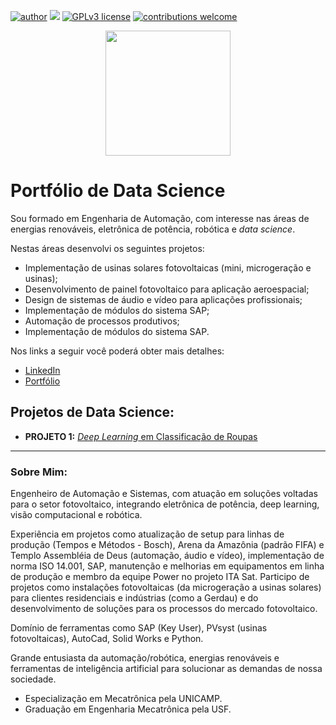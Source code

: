 [![author](https://img.shields.io/badge/author-paulobetschart-red.svg)](https://www.linkedin.com/in/paulobetschart) [![](https://img.shields.io/badge/python-3.5+-blue.svg)](https://www.python.org/downloads/release/python-365/) [![GPLv3 license](https://img.shields.io/badge/License-GPLv3-blue.svg)](http://perso.crans.org/besson/LICENSE.html) [![contributions welcome](https://img.shields.io/badge/contributions-welcome-brightgreen.svg?style=flat)](https://github.com/carlosfab/data_science/issues)

<p align="center"><img src="https://raw.githubusercontent.com/pbetschart/portfoliopbetschart/master/Helvetia-Go.png" height="200px"></p>

# Portfólio de Data Science

Sou formado em Engenharia de Automação, com interesse nas áreas de energias renováveis, eletrônica de potência, robótica e *data science*.

Nestas áreas desenvolvi os seguintes projetos:

* Implementação de usinas solares fotovoltaicas (mini, microgeração e usinas);
* Desenvolvimento de painel fotovoltaico para aplicação aeroespacial;
* Design de sistemas de áudio e vídeo para aplicações profissionais;
* Implementação de módulos do sistema SAP;
* Automação de processos produtivos;
* Implementação de módulos do sistema SAP.

Nos links a seguir você poderá obter mais detalhes:

* [LinkedIn](https://www.linkedin.com/in/paulobetschart/)
* [Portfólio](http://helvet.io)

## Projetos de Data Science:

* **PROJETO 1:** [*Deep Learning* em Classificação de Roupas](https://tinyurl.com/y9xslmlb)
---

### Sobre Mim:

Engenheiro de Automação e Sistemas, com atuação em soluções voltadas para o setor fotovoltaico, integrando eletrônica de potência, deep learning, visão computacional e robótica.

Experiência em projetos como atualização de setup para linhas de produção (Tempos e Métodos - Bosch), Arena da Amazônia (padrão FIFA) e Templo Assembléia de Deus (automação, áudio e vídeo), implementação de norma ISO 14.001, SAP, manutenção e melhorias em equipamentos em linha de produção e membro da equipe Power no projeto ITA Sat.
Participo de projetos como instalações fotovoltaicas (da microgeração a usinas solares) para clientes residenciais e indústrias (como a Gerdau) e do desenvolvimento de soluções para os processos do mercado fotovoltaico.

Domínio de ferramentas como SAP (Key User), PVsyst (usinas fotovoltaicas), AutoCad, Solid Works e Python.

Grande entusiasta da automação/robótica, energias renováveis e ferramentas de inteligência artificial para solucionar as demandas de nossa sociedade. 

* Especialização em Mecatrônica pela UNICAMP.
* Graduação em Engenharia Mecatrônica pela USF.

